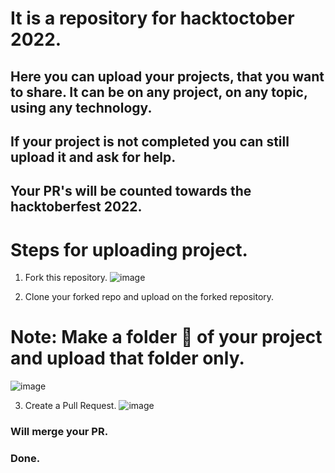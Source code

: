 # It is a repository for hacktoctober 2022.
## Here you can upload your projects, that you want to share. It can be on any project, on any topic, using any technology. 
## If your project is not completed you can still upload it and ask for help.
## Your PR's will be counted towards the hacktoberfest 2022.

# Steps for uploading project.
1. Fork this repository.
![image](https://user-images.githubusercontent.com/63469455/194538819-bb8d0736-ccb0-4e6e-b83d-fae0e983fd70.png)

2. Clone your forked repo and upload on the forked repository.

# Note: Make a folder 📂 of your project and upload that folder only.

![image](https://user-images.githubusercontent.com/63469455/194539903-75b38527-6a98-498d-b81c-5aa2bb64366d.png)

3. Create a Pull Request.
![image](https://user-images.githubusercontent.com/63469455/194540060-1ff8d46e-b5c4-4f4a-a306-a67a8eee73ae.png)

### Will merge your PR.
### Done.

